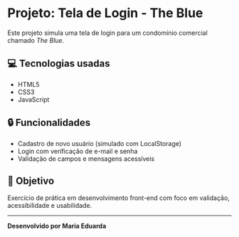# Projeto: Tela de Login - The Blue

Este projeto simula uma tela de login para um condomínio comercial chamado *The Blue*.

## 💻 Tecnologias usadas
- HTML5
- CSS3
- JavaScript

## 🔒 Funcionalidades
- Cadastro de novo usuário (simulado com LocalStorage)
- Login com verificação de e-mail e senha
- Validação de campos e mensagens acessíveis

## 🎯 Objetivo
Exercício de prática em desenvolvimento front-end com foco em validação, acessibilidade e usabilidade.

---

**Desenvolvido por Maria Eduarda**
